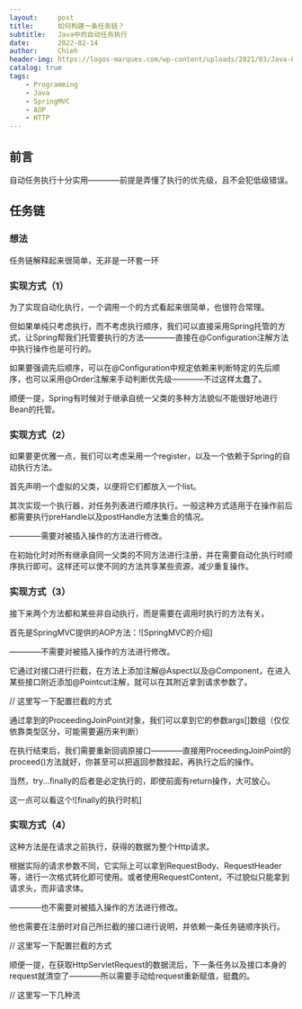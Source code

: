 ```yaml
---
layout:     post
title:      如何构建一条任务链？
subtitle:   Java中的自动任务执行
date:       2022-02-14
author:     Chieh
header-img: https://logos-marques.com/wp-content/uploads/2021/03/Java-Logo-histoire.jpg
catalog: true
tags:
    - Programming
    - Java
    - SpringMVC
    - AOP
    - HTTP
---
```


## 前言

自动任务执行十分实用————前提是弄懂了执行的优先级，且不会犯低级错误。


## 任务链

### 想法

任务链解释起来很简单，无非是一环套一环

### 实现方式（1）

为了实现自动化执行，一个调用一个的方式看起来很简单，也很符合常理。

但如果单纯只考虑执行，而不考虑执行顺序，我们可以直接采用Spring托管的方式，让Spring帮我们托管要执行的方法————直接在@Configuration注解方法中执行操作也是可行的。

如果要强调先后顺序，可以在@Configuration中规定依赖来判断特定的先后顺序，也可以采用@Order注解来手动判断优先级————不过这样太蠢了。

顺便一提，Spring有时候对于继承自统一父类的多种方法貌似不能很好地进行Bean的托管。

### 实现方式（2）

如果要更优雅一点，我们可以考虑采用一个register，以及一个依赖于Spring的自动执行方法。

首先声明一个虚拟的父类，以便将它们都放入一个list。

其次实现一个执行器，对任务列表进行顺序执行。一般这种方式适用于在操作前后都需要执行preHandle以及postHandle方法集合的情况。

————需要对被插入操作的方法进行修改。

在初始化时对所有继承自同一父类的不同方法进行注册，并在需要自动化执行时顺序执行即可。这样还可以使不同的方法共享某些资源，减少重复操作。

### 实现方式（3）

接下来两个方法都和某些非自动执行，而是需要在调用时执行的方法有关。

首先是SpringMVC提供的AOP方法：![SpringMVC的介绍]

————不需要对被插入操作的方法进行修改。

它通过对接口进行拦截，在方法上添加注解@Aspect以及@Component，在进入某些接口附近添加@Pointcut注解，就可以在其附近拿到请求参数了。

// 这里写一下配置拦截的方式

通过拿到的ProceedingJoinPoint对象，我们可以拿到它的参数args[]数组（仅仅依靠类型区分，可能需要遍历来判断）

在执行结束后，我们需要重新回调原接口————直接用ProceedingJoinPoint的proceed()方法就好，你甚至可以把返回参数挂起，再执行之后的操作。

当然，try...finally的后者是必定执行的，即使前面有return操作，大可放心。

这一点可以看这个![finally的执行时机]

### 实现方式（4）

这种方法是在请求之前执行，获得的数据为整个Http请求。

根据实际的请求参数不同，它实际上可以拿到RequestBody、RequestHeader等，进行一次格式转化即可使用。或者使用RequestContent，不过貌似只能拿到请求头，而非请求体。

————也不需要对被插入操作的方法进行修改。

他也需要在注册时对自己所拦截的接口进行说明，并依赖一条任务链顺序执行。

// 这里写一下配置拦截的方式

顺便一提，在获取HttpServletRequest的数据流后，下一条任务以及接口本身的request就清空了————所以需要手动给request重新赋值，挺蠢的。

// 这里写一下几种流
